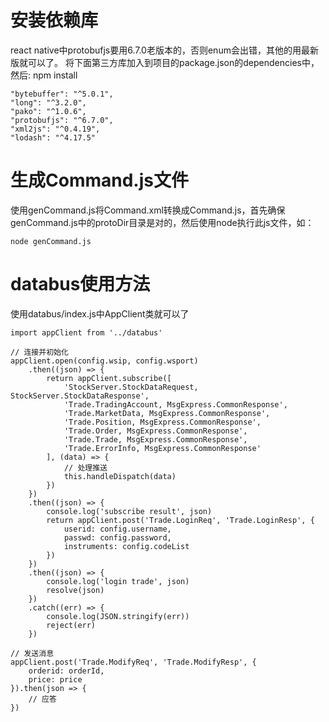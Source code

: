 # 安装依赖库
react native中protobufjs要用6.7.0老版本的，否则enum会出错，其他的用最新版就可以了。
将下面第三方库加入到项目的package.json的dependencies中，然后: npm install
```
"bytebuffer": "^5.0.1",
"long": "^3.2.0",
"pako": "^1.0.6",
"protobufjs": "^6.7.0",
"xml2js": "^0.4.19",
"lodash": "^4.17.5"
```

# 生成Command.js文件
使用genCommand.js将Command.xml转换成Command.js，首先确保genCommand.js中的protoDir目录是对的，然后使用node执行此js文件，如：
```
node genCommand.js
```

# databus使用方法
使用databus/index.js中AppClient类就可以了
```
import appClient from '../databus'

// 连接并初始化
appClient.open(config.wsip, config.wsport)
    .then((json) => {
        return appClient.subscribe([
            'StockServer.StockDataRequest, StockServer.StockDataResponse',
            'Trade.TradingAccount, MsgExpress.CommonResponse', 
            'Trade.MarketData, MsgExpress.CommonResponse',
            'Trade.Position, MsgExpress.CommonResponse',
            'Trade.Order, MsgExpress.CommonResponse',
            'Trade.Trade, MsgExpress.CommonResponse',
            'Trade.ErrorInfo, MsgExpress.CommonResponse'
        ], (data) => {
            // 处理推送
            this.handleDispatch(data)
        })
    })
    .then((json) => {
        console.log('subscribe result', json)
        return appClient.post('Trade.LoginReq', 'Trade.LoginResp', {
            userid: config.username, 
            passwd: config.password,
            instruments: config.codeList
        })
    })
    .then((json) => {
        console.log('login trade', json)
        resolve(json)
    })
    .catch((err) => {
        console.log(JSON.stringify(err))
        reject(err)
    })

// 发送消息
appClient.post('Trade.ModifyReq', 'Trade.ModifyResp', {
    orderid: orderId,
    price: price
}).then(json => {
    // 应答
})
```




